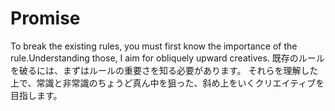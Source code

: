 # Promise

To break the existing rules, you must first know the importance of the rule.Understanding those, I aim for obliquely upward creatives.
既存のルールを破るには、まずはルールの重要さを知る必要があります。
それらを理解した上で、常識と非常識のちょうど真ん中を狙った、斜め上をいくクリエイティブを目指します。
